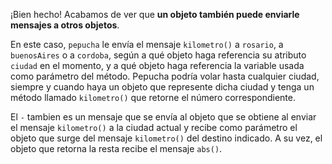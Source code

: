 ¡Bien hecho! Acabamos de ver que **un objeto también puede enviarle mensajes a otros objetos**. 

En este caso, `pepucha` le envía el mensaje `kilometro()` a `rosario`, a `buenosAires` o a `cordoba`, según a qué objeto haga referencia su atributo `ciudad` en el momento, y a qué objeto haga referencia la variable usada como parámetro del método. Pepucha podría volar hasta cualquier ciudad, siempre y cuando haya un objeto que represente dicha ciudad y tenga un método llamado `kilometro()` que retorne el número correspondiente.

El `-` tambien es un mensaje que se envía al objeto que se obtiene al enviar el mensaje `kilometro()` a la ciudad actual y recibe como parámetro el objeto que surge del mensaje `kilometro()` del destino indicado. A su vez, el objeto que retorna la resta recibe el mensaje `abs()`.

